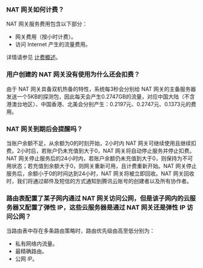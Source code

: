 ### NAT 网关如何计费？
NAT 网关服务费用包含以下部分：
- 网关费用（按小时计费）。
- 访问 Internet 产生的流量费用。

详情请参见 [计费概述](https://cloud.tencent.com/document/product/552/18172#.E8.AE.A1.E8.B4.B9.E8.AF.B4.E6.98.8E)。


### 用户创建的 NAT 网关没有使用为什么还会扣费？
由于 NAT 网关具备双机热备的特性，系统每3秒会分别给 NAT 网关的主备服务器发送一个5KB的探测包，因此每天会产生0.2747GB的流量，对应中国大陆（不含港澳台地区）、中国香港、北美会分别产生：0.2197元、0.2747元、0.1373元的费用。

### NAT 网关到期后会提醒吗？

当账户余额不足，从余额为0的时刻开始，2小时内 NAT 网关可继续使用且继续扣费。2小时后，若账户仍未充值到大于0，NAT 网关将自动停止服务并停止扣费。NAT 网关停止服务后的24小时内，若账户余额仍未充值到大于0，则保持为不可用状态；若充值到余额大于0，则网关重新可用，且计费重新开始。NAT 网关停止服务后，余额小于0的时间达到24小时，NAT 网关将被立即回收。NAT 网关回收时，我们将通过邮件及短信的方式通知到腾讯云账号的创建者以及所有协作者。

### 路由表配置了某子网内通过 NAT 网关访问公网，但是该子网内的云服务器又配置了弹性 IP，这些云服务器是通过 NAT 网关还是弹性 IP 访问公网？
当路由表中存在多条路由策略时，路由优先级由高至低分别为：
- 私有网络内流量。
- 最精确路由。
- 公网 IP。
 
